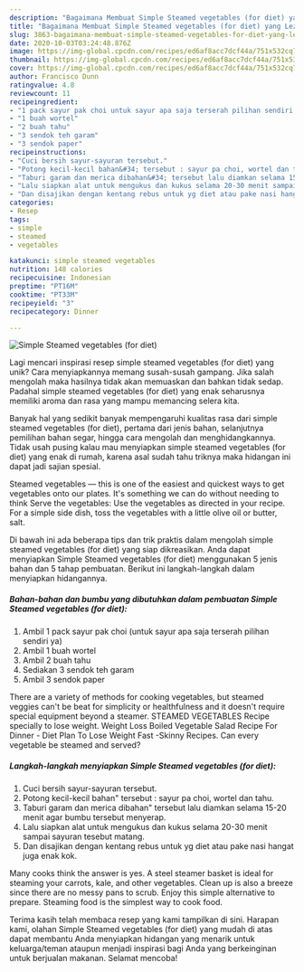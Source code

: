 ```yaml
---
description: "Bagaimana Membuat Simple Steamed vegetables (for diet) yang Lezat"
title: "Bagaimana Membuat Simple Steamed vegetables (for diet) yang Lezat"
slug: 3863-bagaimana-membuat-simple-steamed-vegetables-for-diet-yang-lezat
date: 2020-10-03T03:24:48.876Z
image: https://img-global.cpcdn.com/recipes/ed6af8acc7dcf44a/751x532cq70/simple-steamed-vegetables-for-diet-foto-resep-utama.jpg
thumbnail: https://img-global.cpcdn.com/recipes/ed6af8acc7dcf44a/751x532cq70/simple-steamed-vegetables-for-diet-foto-resep-utama.jpg
cover: https://img-global.cpcdn.com/recipes/ed6af8acc7dcf44a/751x532cq70/simple-steamed-vegetables-for-diet-foto-resep-utama.jpg
author: Francisco Dunn
ratingvalue: 4.8
reviewcount: 11
recipeingredient:
- "1 pack sayur pak choi untuk sayur apa saja terserah pilihan sendiri ya"
- "1 buah wortel"
- "2 buah tahu"
- "3 sendok teh garam"
- "3 sendok paper"
recipeinstructions:
- "Cuci bersih sayur-sayuran tersebut."
- "Potong kecil-kecil bahan&#34; tersebut : sayur pa choi, wortel dan tahu."
- "Taburi garam dan merica dibahan&#34; tersebut lalu diamkan selama 15-20 menit agar bumbu tersebut menyerap."
- "Lalu siapkan alat untuk mengukus dan kukus selama 20-30 menit sampai sayuran tesebut matang."
- "Dan disajikan dengan kentang rebus untuk yg diet atau pake nasi hangat juga enak kok."
categories:
- Resep
tags:
- simple
- steamed
- vegetables

katakunci: simple steamed vegetables 
nutrition: 148 calories
recipecuisine: Indonesian
preptime: "PT16M"
cooktime: "PT33M"
recipeyield: "3"
recipecategory: Dinner

---
```



![Simple Steamed vegetables (for diet)](https://img-global.cpcdn.com/recipes/ed6af8acc7dcf44a/751x532cq70/simple-steamed-vegetables-for-diet-foto-resep-utama.jpg)

Lagi mencari inspirasi resep simple steamed vegetables (for diet) yang unik? Cara menyiapkannya memang susah-susah gampang. Jika salah mengolah maka hasilnya tidak akan memuaskan dan bahkan tidak sedap. Padahal simple steamed vegetables (for diet) yang enak seharusnya memiliki aroma dan rasa yang mampu memancing selera kita.

Banyak hal yang sedikit banyak mempengaruhi kualitas rasa dari simple steamed vegetables (for diet), pertama dari jenis bahan, selanjutnya pemilihan bahan segar, hingga cara mengolah dan menghidangkannya. Tidak usah pusing kalau mau menyiapkan simple steamed vegetables (for diet) yang enak di rumah, karena asal sudah tahu triknya maka hidangan ini dapat jadi sajian spesial.

Steamed vegetables — this is one of the easiest and quickest ways to get vegetables onto our plates. It&#39;s something we can do without needing to think Serve the vegetables: Use the vegetables as directed in your recipe. For a simple side dish, toss the vegetables with a little olive oil or butter, salt.


Di bawah ini ada beberapa tips dan trik praktis dalam mengolah simple steamed vegetables (for diet) yang siap dikreasikan. Anda dapat menyiapkan Simple Steamed vegetables (for diet) menggunakan 5 jenis bahan dan 5 tahap pembuatan. Berikut ini langkah-langkah dalam menyiapkan hidangannya.

<!--inarticleads1-->

##### Bahan-bahan dan bumbu yang dibutuhkan dalam pembuatan Simple Steamed vegetables (for diet):

1. Ambil 1 pack sayur pak choi (untuk sayur apa saja terserah pilihan sendiri ya)
1. Ambil 1 buah wortel
1. Ambil 2 buah tahu
1. Sediakan 3 sendok teh garam
1. Ambil 3 sendok paper


There are a variety of methods for cooking vegetables, but steamed veggies can&#39;t be beat for simplicity or healthfulness and it doesn&#39;t require special equipment beyond a steamer. STEAMED VEGETABLES Recipe specially to lose weight. Weight Loss Boiled Vegetable Salad Recipe For Dinner - Diet Plan To Lose Weight Fast -Skinny Recipes. Can every vegetable be steamed and served? 

<!--inarticleads2-->

##### Langkah-langkah menyiapkan Simple Steamed vegetables (for diet):

1. Cuci bersih sayur-sayuran tersebut.
1. Potong kecil-kecil bahan&#34; tersebut : sayur pa choi, wortel dan tahu.
1. Taburi garam dan merica dibahan&#34; tersebut lalu diamkan selama 15-20 menit agar bumbu tersebut menyerap.
1. Lalu siapkan alat untuk mengukus dan kukus selama 20-30 menit sampai sayuran tesebut matang.
1. Dan disajikan dengan kentang rebus untuk yg diet atau pake nasi hangat juga enak kok.


Many cooks think the answer is yes. A steel steamer basket is ideal for steaming your carrots, kale, and other vegetables. Clean up is also a breeze since there are no messy pans to scrub. Enjoy this simple alternative to prepare. Steaming food is the simplest way to cook food. 

Terima kasih telah membaca resep yang kami tampilkan di sini. Harapan kami, olahan Simple Steamed vegetables (for diet) yang mudah di atas dapat membantu Anda menyiapkan hidangan yang menarik untuk keluarga/teman ataupun menjadi inspirasi bagi Anda yang berkeinginan untuk berjualan makanan. Selamat mencoba!
